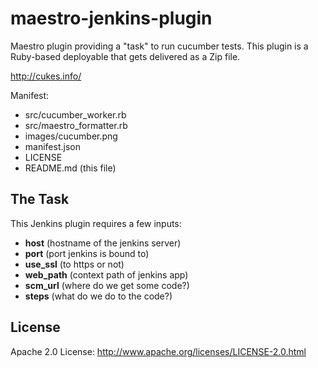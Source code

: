 # maestro-jenkins-plugin
Maestro plugin providing a "task" to run cucumber tests. This
plugin is a Ruby-based deployable that gets delivered as a Zip file.

<http://cukes.info/>

Manifest:

* src/cucumber_worker.rb
* src/maestro_formatter.rb
* images/cucumber.png
* manifest.json
* LICENSE
* README.md (this file)

## The Task
This Jenkins plugin requires a few inputs:



* **host** (hostname of the jenkins server)
* **port** (port jenkins is bound to)
* **use_ssl** (to https or not)
* **web_path** (context path of jenkins app)
* **scm_url** (where do we get some code?)
* **steps** (what do we do to the code?)


## License
Apache 2.0 License: <http://www.apache.org/licenses/LICENSE-2.0.html>
